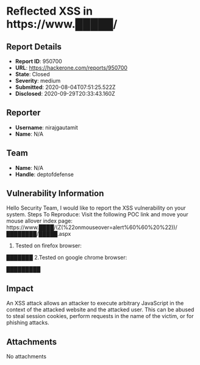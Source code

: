 # Reflected XSS in https://www.█████/

## Report Details
- **Report ID**: 950700
- **URL**: https://hackerone.com/reports/950700
- **State**: Closed
- **Severity**: medium
- **Submitted**: 2020-08-04T07:51:25.522Z
- **Disclosed**: 2020-09-29T20:33:43.160Z

## Reporter
- **Username**: nirajgautamit
- **Name**: N/A

## Team
- **Name**: N/A
- **Handle**: deptofdefense

## Vulnerability Information
Hello Security Team,
I would like to report the XSS vulnerability on your system.
Steps To Reproduce:
Visit the following POC link and move your mouse allover index page: 
https://www.████/(Z(%22onmouseover=alert%60%60%20%22))/████████/█████.aspx

1. Tested on firefox browser:

███████
2.Tested on google chrome browser:

█████████

## Impact

An XSS attack allows an attacker to execute arbitrary JavaScript in the context of the attacked website and the attacked user. This can be abused to steal session cookies, perform requests in the name of the victim, or for phishing attacks.

## Attachments
No attachments
